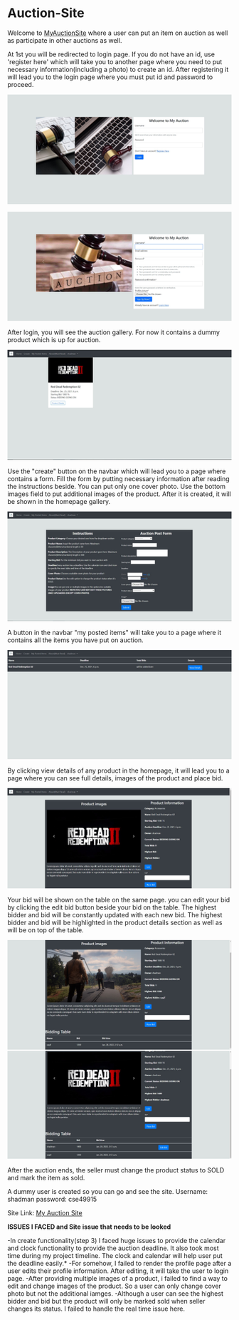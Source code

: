 # Auction-Site
Welcome to [MyAuctionSite](https://shadman-auctionsite.herokuapp.com/) where a user can put an item on auction as well as participate in other auctions as well.

At 1st you will be redirected to login page. If you do not have an id, use 'register here' which will take you to another page where you need to put necessary information(including a photo) to create an id. After registering it will lead you to the login page where you must put id and password to proceed.

![LoginPage](Screenshots/Login.jpg)

![Registration](Screenshots/Registration.jpg)

After login, you will see the auction gallery. For now it contains a dummy product which is up for auction. 

![Homepage](Screenshots/Homepage.jpg)

Use the "create" button on the navbar which will lead you to a page where contains a form. Fill the form by putting necessary information after reading the instructions beside. You can put only one cover photo. Use the bottom images field to put additional images of the product. After it is created, it will be shown in the homepage gallery.

![Create](Screenshots/Create.jpg)

A button in the navbar "my posted items" will take you to a page where it contains all the items you have put on auction.

![MyItems](Screenshots/postedItems.jpg)

By clicking view details of any product in the homepage, it will lead you to a page where you can see full details, images of the product and place bid. 

![Details1](Screenshots/Details.jpg)

Your bid will be shown on the table on the same page. you can edit your bid by clicking the edit bid button beside your bid on the table. The highest bidder and bid will be constantly updated with each new bid. The highest bidder and bid will be highlighted in the product details section as well as will be on top of the table.

![Bid](Screenshots/Details2.jpg)
![Bid](Screenshots/Details3.jpg)

After the auction ends, the seller must change the product status to SOLD and mark the item as sold.

A dummy user is created so you can go and see the site. Username: shadman password: cse49915

Site Link: [My Auction Site](https://shadman-auctionsite.herokuapp.com/)

**ISSUES I FACED and Site issue that needs to be looked**

-In create functionality(step 3) I faced huge issues to provide the calendar and clock functionality to provide the auction deadline. It also took most time during my project timeline. The clock and calendar will help user put the deadline easily.*
-For somehow, I failed to render the profile page after a user edits their profile information. After editing, it will take the user to login page.
-After providing multiple images of a product, i failed to find a way to edit and change images of the product. So a user can only change cover photo but not the additional iamges.
-Although a user can see the highest bidder and bid but the product will only be marked sold when seller changes its status. I failed to handle the real time issue here.
